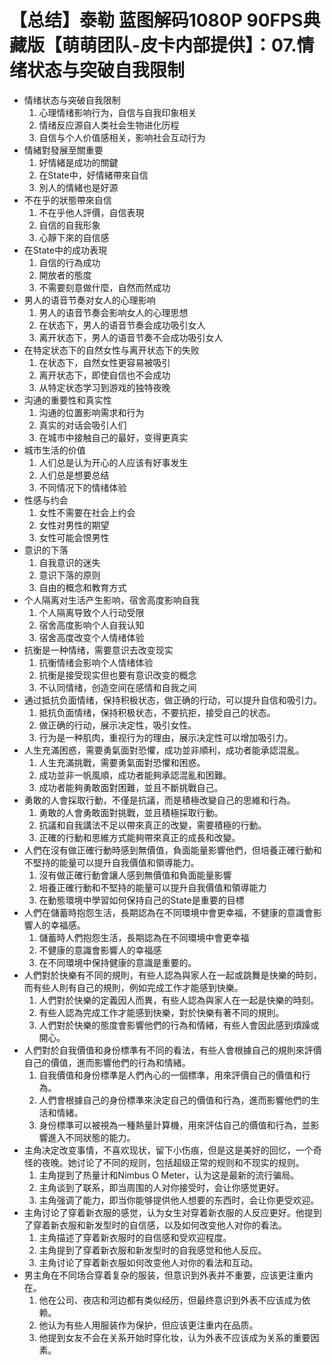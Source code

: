# 【总结】泰勒 蓝图解码1080P 90FPS典藏版【萌萌团队-皮卡内部提供】：07.情绪状态与突破自我限制

-   情绪状态与突破自我限制
    1.  心理情绪影响行为，自信与自我印象相关
    2.  情绪反应源自人类社会生物进化历程
    3.  自信与个人价值感相关，影响社会互动行为
-   情緒對發展至關重要
    1.  好情緒是成功的關鍵
    2.  在State中，好情緒帶來自信
    3.  別人的情緒也是好源
-   不在乎的狀態帶來自信
    1.  不在乎他人評價，自信表現
    2.  自信的自我形象
    3.  心靜下來的自信感
-   在State中的成功表現
    1.  自信的行為成功
    2.  開放者的態度
    3.  不需要刻意做什麼，自然而然成功
-   男人的语音节奏对女人的心理影响
    1.  男人的语音节奏会影响女人的心理思想
    2.  在状态下，男人的语音节奏会成功吸引女人
    3.  离开状态下，男人的语音节奏不会成功吸引女人
-   在特定状态下的自然女性与离开状态下的失败
    1.  在状态下，自然女性更容易被吸引
    2.  离开状态下，即使自信也不会成功
    3.  从特定状态学习到游戏的独特夜晚
-   沟通的重要性和真实性
    1.  沟通的位置影响需求和行为
    2.  真实的对话会吸引人们
    3.  在城市中接触自己的最好，变得更真实
-   城市生活的价值
    1.  人们总是认为开心的人应该有好事发生
    2.  人们总是想要总结
    3.  不同情况下的情绪体验
-   性感与约会
    1.  女性不需要在社会上约会
    2.  女性对男性的期望
    3.  女性可能会恨男性
-   意识的下落
    1.  自我意识的迷失
    2.  意识下落的原则
    3.  自由的概念和教育方式
-   个人隔离对生活产生影响，宿舍高度影响自我
    1.  个人隔离导致个人行动受限
    2.  宿舍高度影响个人自我认知
    3.  宿舍高度改变个人情绪体验
-   抗衡是一种情绪，需要意识去改变现实
    1.  抗衡情绪会影响个人情绪体验
    2.  抗衡是接受现实但也要有意识改变的概念
    3.  不认同情绪，创造空间在感情和自我之间
-   通过抵抗负面情绪，保持积极状态，做正确的行动，可以提升自信和吸引力。
    1.  抵抗负面情绪，保持积极状态，不要抗拒，接受自己的状态。
    2.  做正确的行动，展示决定性，吸引女性。
    3.  行为是一种肌肉，重视行为的理由，展示决定性可以增加吸引力。
-   人生充滿困惑，需要勇氣面對恐懼，成功並非順利，成功者能承認混亂。
    1.  人生充滿挑戰，需要勇氣面對恐懼和困惑。
    2.  成功並非一帆風順，成功者能夠承認混亂和困難。
    3.  成功者能夠勇敢面對困難，並且不斷挑戰自己。
-   勇敢的人會採取行動，不僅是抗議，而是積極改變自己的思維和行為。
    1.  勇敢的人會勇敢面對挑戰，並且積極採取行動。
    2.  抗議和自我講法不足以帶來真正的改變，需要積極的行動。
    3.  正確的行動和思維方式能夠帶來真正的成長和改變。
-   人們在沒有做正確行動時感到無價值，負面能量影響他們，但培養正確行動和不堅持的能量可以提升自我價值和領導能力。
    1.  沒有做正確行動會讓人感到無價值和負面能量影響
    2.  培養正確行動和不堅持的能量可以提升自我價值和領導能力
    3.  在動態環境中學習如何保持自己的State是重要的目標
-   人們在儲蓄時抱怨生活，長期認為在不同環境中會更幸福，不健康的意識會影響人的幸福感。
    1.  儲蓄時人們抱怨生活，長期認為在不同環境中會更幸福
    2.  不健康的意識會影響人的幸福感
    3.  在不同環境中保持健康的意識是重要的。
-   人們對於快樂有不同的規則，有些人認為與家人在一起或跳舞是快樂的時刻，而有些人則有自己的規則，例如完成工作才能感到快樂。
    1.  人們對於快樂的定義因人而異，有些人認為與家人在一起是快樂的時刻。
    2.  有些人認為完成工作才能感到快樂，對於快樂有著不同的規則。
    3.  人們對於快樂的態度會影響他們的行為和情緒，有些人會因此感到煩躁或開心。
-   人們對於自我價值和身份標準有不同的看法，有些人會根據自己的規則來評價自己的價值，進而影響他們的行為和情緒。
    1.  自我價值和身份標準是人們內心的一個標準，用來評價自己的價值和行為。
    2.  人們會根據自己的身份標準來決定自己的價值和行為，進而影響他們的生活和情緒。
    3.  身份標準可以被視為一種熱量計算機，用來評估自己的價值和行為，並影響進入不同狀態的能力。
-   主角决定改变事情，不喜欢现状，留下小伤痕，但是这是美好的回忆，一个奇怪的夜晚。她讨论了不同的规则，包括超级正常的规则和不现实的规则。
    1.  主角提到了热量计和Nimbus O Meter，认为这是最新的流行骗局。
    2.  主角谈到了联系，即当周围的人对你接受时，会让你感觉更好。
    3.  主角强调了能力，即当你能够提供他人想要的东西时，会让你更受欢迎。
-   主角讨论了穿着新衣服的感觉，认为女生对穿着新衣服的人反应更好。他提到了穿着新衣服和新发型时的自信感，以及如何改变他人对你的看法。
    1.  主角描述了穿着新衣服时的自信感和受欢迎程度。
    2.  主角提到了穿着新衣服和新发型时的自我感觉和他人反应。
    3.  主角讨论了穿着新衣服如何改变他人对你的看法和互动。
-   男主角在不同场合穿着复杂的服装，但意识到外表并不重要，应该更注重内在。
    1.  他在公司、夜店和河边都有类似经历，但最终意识到外表不应该成为依赖。
    2.  他认为有些人用服装作为保护，但应该更注重内在品质。
    3.  他提到女友不会在关系开始时穿化妆，认为外表不应该成为关系的重要因素。
